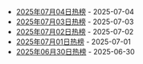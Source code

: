 * [2025年07月04日热榜](https://product-daily.haha.ai/posts/20250704) - 2025-07-04
* [2025年07月03日热榜](https://product-daily.haha.ai/posts/20250703) - 2025-07-03
* [2025年07月02日热榜](https://product-daily.haha.ai/posts/20250702) - 2025-07-02
* [2025年07月01日热榜](https://product-daily.haha.ai/posts/20250701) - 2025-07-01
* [2025年06月30日热榜](https://product-daily.haha.ai/posts/20250630) - 2025-06-30
